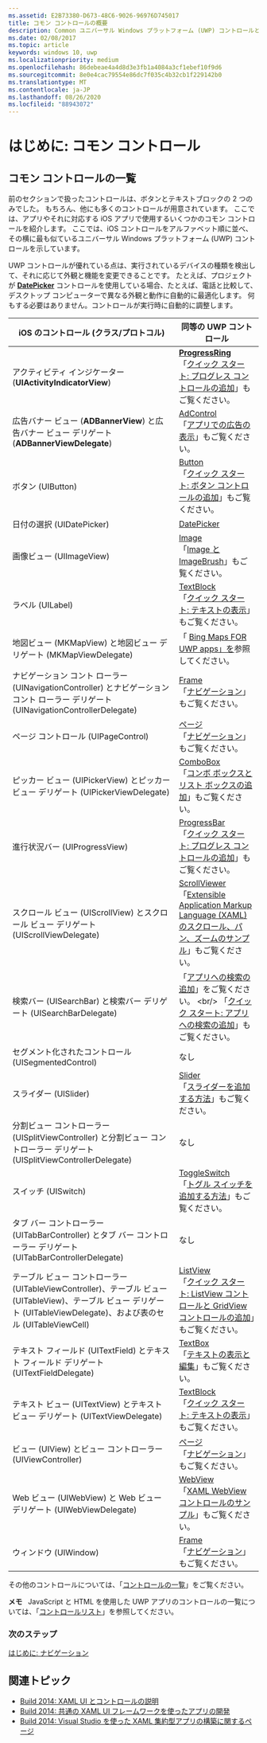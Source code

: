 ```yaml
---
ms.assetid: E2B73380-D673-48C6-9026-96976D745017
title: コモン コントロールの概要
description: Common ユニバーサル Windows プラットフォーム (UWP) コントロールとそれに対応する iOS コントロールに関するトピックへのリンクの一覧を表示します。
ms.date: 02/08/2017
ms.topic: article
keywords: windows 10, uwp
ms.localizationpriority: medium
ms.openlocfilehash: 86debeae4a4d8d3e3fb1a4084a3cf1ebef10f9d6
ms.sourcegitcommit: 8e0e4cac79554e86dc7f035c4b32cb1f229142b0
ms.translationtype: MT
ms.contentlocale: ja-JP
ms.lasthandoff: 08/26/2020
ms.locfileid: "88943072"
---
```

# <a name="getting-started-common-controls"></a>はじめに: コモン コントロール


## <a name="common-controls-list"></a>コモン コントロールの一覧

前のセクションで扱ったコントロールは、ボタンとテキストブロックの 2 つのみでした。 もちろん、他にも多くのコントロールが用意されています。 ここでは、アプリやそれに対応する iOS アプリで使用するいくつかのコモン コントロールを紹介します。 ここでは、iOS コントロールをアルファベット順に並べ、その横に最も似ているユニバーサル Windows プラットフォーム (UWP) コントロールを示しています。

UWP コントロールが優れている点は、実行されているデバイスの種類を検出して、それに応じて外観と機能を変更できることです。 たとえば、プロジェクトが [**DatePicker**](https://docs.microsoft.com/previous-versions/windows/apps/br211681(v=win.10)) コントロールを使用している場合、たとえば、電話と比較して、デスクトップ コンピューターで異なる外観と動作に自動的に最適化します。 何もする必要はありません。コントロールが実行時に自動的に調整します。

| iOS のコントロール (クラス/プロトコル) | 同等の UWP コントロール |
|------------------------------|--------------------------------------|
| アクティビティ インジケーター (**UIActivityIndicatorView**) | [**ProgressRing**](https://docs.microsoft.com/uwp/api/Windows.UI.Xaml.Controls.ProgressRing) <br/> 「[クイック スタート: プログレス コントロールの追加](https://docs.microsoft.com/previous-versions/windows/apps/hh780651(v=win.10))」もご覧ください。 |
| 広告バナー ビュー (**ADBannerView**) と広告バナー ビュー デリゲート (**ADBannerViewDelegate**) | [AdControl](https://docs.microsoft.com/uwp/api/microsoft.advertising.winrt.ui.adcontrol) <br/> 「[アプリでの広告の表示](../monetize/display-ads-in-your-app.md)」もご覧ください。 |
| ボタン (UIButton) | [Button](https://docs.microsoft.com/uwp/api/Windows.UI.Xaml.Controls.Button) <br/> 「[クイック スタート: ボタン コントロールの追加](https://docs.microsoft.com/previous-versions/windows/apps/jj153346(v=win.10))」もご覧ください。 |
| 日付の選択 (UIDatePicker) | [DatePicker](https://docs.microsoft.com/previous-versions/windows/apps/br211681(v=win.10)) |
| 画像ビュー (UIImageView) | [Image](https://docs.microsoft.com/uwp/api/Windows.UI.Xaml.Controls.Image) <br/> 「[Image と ImageBrush](https://docs.microsoft.com/windows/uwp/controls-and-patterns/images-imagebrushes)」もご覧ください。 |
| ラベル (UILabel) | [TextBlock](https://docs.microsoft.com/uwp/api/Windows.UI.Xaml.Controls.TextBlock) <br/> 「[クイック スタート: テキストの表示](https://docs.microsoft.com/previous-versions/windows/apps/hh700392(v=win.10))」もご覧ください。 |
| 地図ビュー (MKMapView) と地図ビュー デリゲート (MKMapViewDelegate) | 「 [Bing Maps FOR UWP apps」を](https://msdn.microsoft.com/library/hh846481)参照してください。 |
| ナビゲーション コント ローラー (UINavigationController) とナビゲーション コント ローラー デリゲート (UINavigationControllerDelegate) | [Frame](https://docs.microsoft.com/uwp/api/Windows.UI.Xaml.Controls.Frame) <br/> 「[ナビゲーション](https://docs.microsoft.com/windows/uwp/layout/navigation-basics)」もご覧ください。 |
| ページ コントロール (UIPageControl) | [ページ](https://docs.microsoft.com/uwp/api/Windows.UI.Xaml.Controls.Page) <br/> 「[ナビゲーション](https://docs.microsoft.com/windows/uwp/layout/navigation-basics)」もご覧ください。 |
| ピッカー ビュー (UIPickerView) とピッカー ビュー デリゲート (UIPickerViewDelegate) | [ComboBox](https://docs.microsoft.com/uwp/api/Windows.UI.Xaml.Controls.ComboBox) <br/> 「[コンボ ボックスとリスト ボックスの追加](https://docs.microsoft.com/previous-versions/windows/apps/hh780616(v=win.10))」もご覧ください。 |
| 進行状況バー (UIProgressView) | [ProgressBar](https://docs.microsoft.com/uwp/api/Windows.UI.Xaml.Controls.ProgressBar) <br/> 「[クイック スタート: プログレス コントロールの追加](https://docs.microsoft.com/previous-versions/windows/apps/hh780651(v=win.10))」もご覧ください。 |
| スクロール ビュー (UIScrollView) とスクロール ビュー デリゲート (UIScrollViewDelegate) | [ScrollViewer](https://docs.microsoft.com/uwp/api/Windows.UI.Xaml.Controls.ScrollViewer) <br/>  「[Extensible Application Markup Language (XAML) のスクロール、パン、ズームのサンプル](https://github.com/microsoftarchive/msdn-code-gallery-microsoft/tree/411c271e537727d737a53fa2cbe99eaecac00cc0/Official%20Windows%20Platform%20Sample/Windows%208%20app%20samples/%5BC%23%5D-Windows%208%20app%20samples/C%23/Windows%208%20app%20samples/XAML%20scrolling%2C%20panning%2C%20and%20zooming%20sample%20(Windows%208))」もご覧ください。 |
| 検索バー (UISearchBar) と検索バー デリゲート (UISearchBarDelegate) | 「[アプリへの検索の追加](https://docs.microsoft.com/previous-versions/windows/apps/jj130767(v=win.10))」をご覧ください。 <br/>  「[クイック スタート: アプリへの検索の追加](https://docs.microsoft.com/previous-versions/windows/apps/hh868180(v=win.10))」もご覧ください。 |
| セグメント化されたコントロール (UISegmentedControl) | なし |
| スライダー (UISlider) | [Slider](https://docs.microsoft.com/uwp/api/Windows.UI.Xaml.Controls.Slider) <br/>  「[スライダーを追加する方法](https://docs.microsoft.com/previous-versions/windows/apps/hh868197(v=win.10))」もご覧ください。 |
| 分割ビュー コントローラー (UISplitViewController) と分割ビュー コントローラー デリゲート (UISplitViewControllerDelegate) | なし |
| スイッチ (UISwitch) | [ToggleSwitch](https://docs.microsoft.com/uwp/api/Windows.UI.Xaml.Controls.ToggleSwitch) <br/>  「[トグル スイッチを追加する方法](https://docs.microsoft.com/previous-versions/windows/apps/hh868198(v=win.10))」もご覧ください。 |
| タブ バー コントローラー (UITabBarController) とタブ バー コントローラー デリゲート (UITabBarControllerDelegate) | なし |
| テーブル ビュー コントローラー (UITableViewController)、テーブル ビュー (UITableView)、テーブル ビュー デリゲート (UITableViewDelegate)、および表のセル (UITableViewCell) | [ListView](https://docs.microsoft.com/uwp/api/Windows.UI.Xaml.Controls.ListView) <br/>  「[クイック スタート: ListView コントロールと GridView コントロールの追加](https://docs.microsoft.com/previous-versions/windows/apps/hh780650(v=win.10))」もご覧ください。 |
| テキスト フィールド (UITextField) とテキスト フィールド デリゲート (UITextFieldDelegate) | [TextBox](https://docs.microsoft.com/uwp/api/Windows.UI.Xaml.Controls.TextBox) <br/>  「[テキストの表示と編集](https://docs.microsoft.com/windows/uwp/design/controls-and-patterns/text-controls)」もご覧ください。 |
| テキスト ビュー (UITextView) とテキスト ビュー デリゲート (UITextViewDelegate) | [TextBlock](https://docs.microsoft.com/uwp/api/Windows.UI.Xaml.Controls.TextBlock) <br/>  「[クイック スタート: テキストの表示](https://docs.microsoft.com/previous-versions/windows/apps/hh700392(v=win.10))」もご覧ください。 |
| ビュー (UIView) とビュー コントローラー (UIViewController) | [ページ](https://docs.microsoft.com/uwp/api/Windows.UI.Xaml.Controls.Page) <br/>  「[ナビゲーション](https://docs.microsoft.com/windows/uwp/layout/navigation-basics)」もご覧ください。 |
| Web ビュー (UIWebView) と Web ビュー デリゲート (UIWebViewDelegate) | [WebView](https://docs.microsoft.com/uwp/api/Windows.UI.Xaml.Controls.WebView) <br/>  「[XAML WebView コントロールのサンプル](https://github.com/microsoftarchive/msdn-code-gallery-microsoft/tree/411c271e537727d737a53fa2cbe99eaecac00cc0/Official%20Windows%20Platform%20Sample/Windows%208%20app%20samples/%5BC%23%5D-Windows%208%20app%20samples/C%23/Windows%208%20app%20samples/XAML%20WebView%20control%20sample%20(Windows%208))」もご覧ください。 |
| ウィンドウ (UIWindow) | [Frame](https://docs.microsoft.com/uwp/api/Windows.UI.Xaml.Controls.Frame) <br/>  「[ナビゲーション](https://docs.microsoft.com/windows/uwp/layout/navigation-basics)」もご覧ください。 |

その他のコントロールについては、「[コントロールの一覧](https://docs.microsoft.com/windows/uwp/design/controls-and-patterns/)」をご覧ください。

**メモ**   JavaScript と HTML を使用した UWP アプリのコントロールの一覧については、「[コントロールリスト](https://docs.microsoft.com/previous-versions/windows/apps/hh465453(v=win.10))」を参照してください。

### <a name="next-step"></a>次のステップ

[はじめに: ナビゲーション](getting-started-navigation.md)

## <a name="related-topics"></a>関連トピック

* [Build 2014: XAML UI とコントロールの説明](https://channel9.msdn.com/Events/Build/2014/2-516)
* [Build 2014: 共通の XAML UI フレームワークを使ったアプリの開発](https://channel9.msdn.com/Events/Build/2014/2-507)
* [Build 2014: Visual Studio を使った XAML 集約型アプリの構築に関するページ](https://channel9.msdn.com/Events/Build/2014/3-591)
